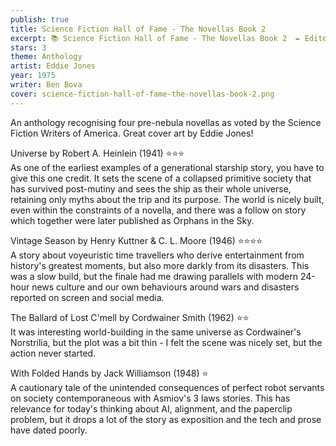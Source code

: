 ```yaml
---
publish: true
title: Science Fiction Hall of Fame - The Novellas Book 2
excerpt: 📚 Science Fiction Hall of Fame - The Novellas Book 2  ✒️ Edited by Ben Bova (1975) ✨ 3/5  🛸 Anthology  🖌️ Eddie Jones
stars: 3
theme: Anthology
artist: Eddie Jones
year: 1975
writer: Ben Bova
cover: science-fiction-hall-of-fame-the-novellas-book-2.png
---
```

An anthology recognising four pre-nebula novellas as voted by the Science Fiction Writers of America. Great cover art by Eddie Jones!  
  
Universe by Robert A. Heinlein (1941) ⭐️⭐️⭐️  
As one of the earliest examples of a generational starship story, you have to give this one credit. It sets the scene of a collapsed primitive society that has survived post-mutiny and sees the ship as their whole universe, retaining only myths about the trip and its purpose. The world is nicely built, even within the constraints of a novella, and there was a follow on story which together were later published as Orphans in the Sky.  
  
Vintage Season by Henry Kuttner & C. L. Moore (1946) ⭐️⭐️⭐️⭐️  
A story about voyeuristic time travellers who derive entertainment from history's greatest moments, but also more darkly from its disasters. This was a slow build, but the finale had me drawing parallels with modern 24-hour news culture and our own behaviours around wars and disasters reported on screen and social media.  
  
The Ballard of Lost C'mell by Cordwainer Smith (1962) ⭐️⭐️  
It was interesting world-building in the same universe as Cordwainer's Norstrilia, but the plot was a bit thin - I felt the scene was nicely set, but the action never started.  
  
With Folded Hands by Jack Williamson (1948) ⭐️  
A cautionary tale of the unintended consequences of perfect robot servants on society contemporaneous with Asmiov's 3 laws stories. This has relevance for today's thinking about AI, alignment, and the paperclip problem, but it drops a lot of the story as exposition and the tech and prose have dated poorly.